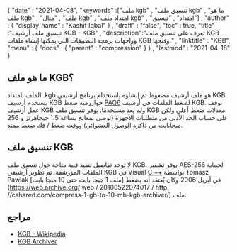 {
  "date" : "2021-04-08",
  "keywords" :["ملف kgb" , "تنسيق ملف kgb" , "ما هو ملف kgb" , "ملف" , "مثال kgb" , "امتداد ملف kgb" , "امتداد" , "تنسيق"] ,
  "author" : {
    "display_name" : "Kashif Iqbal"
} ,
  "draft" : "false",
  "toc" : true,
  "title" :"تنسيق ملف أرشيف KGB - KGB" ,
  "description":"تعرف على تنسيق ملف KGB وواجهات برمجة التطبيقات التي يمكنها إنشاء ملفات KGB وفتحها." ,
  "linktitle" : "KGB",
  "menu" : {
    "docs" : {
      "parent" : "compression"
}
} ,
  "lastmod" : "2021-04-18"
}

## ما هو ملف KGB؟

الملف بامتداد .kgb هو ملف أرشيف مضغوط تم إنشاؤه باستخدام برنامج أرشيفي KGB. يستخدم أرشيف KGB خوارزمية ضغط [PAQ6](https://en.wikipedia.org/wiki/PAQ6) لضغط الملفات في أرشيف KGB. توقف عمل أرشيف KGB ولم يعد مستخدمًا. يوفر تنسيق ملف KGB معدلات ضغط أعلى ولكن على حساب الحد الأدنى من متطلبات الأجهزة (نوصي بمعالج بساعة 1،5 جيجاهرتز و 256 ميجابايت من ذاكرة الوصول العشوائي) ووقت ضغط / فك ضغط ممتد.

## تنسيق ملف KGB

لا توجد تفاصيل تنفيذ فنية متاحة حول تنسيق ملف KGB. يوفر تشفير AES-256 لحماية الملفات المؤرشفة. تم تطوير أرشيفي KGB في Visual [C ++](/ar/programming/cpp/) بواسطة Tomasz Pawlak في أبريل 2006 وكان يُعتقد أنه يضغط [ملف 1 جيجا بايت حتى 10 ميجا بايت](https://web.archive.org/ web / 20100522074017 / http: //cshared.com/compress-1-gb-to-10-mb-kgb-archiver/) ملف.

## مراجع

* [KGB - Wikipedia](https://en.wikipedia.org/wiki/KGB_Archiver)
* [KGB Archiver](https://sourceforge.net/projects/kgbarchiver/)

